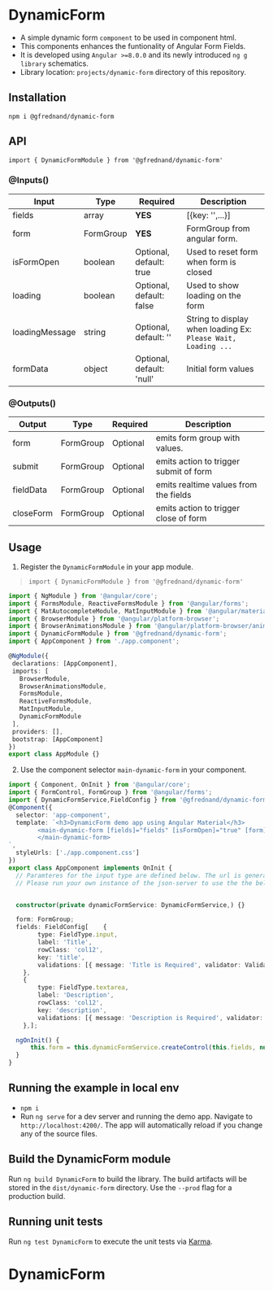 # DynamicForm

* A simple dynamic form `component` to be used in component html.
* This components enhances the funtionality of Angular Form Fields.
* It is developed using `Angular >=8.0.0` and its newly introduced `ng g library` schematics.
* Library location: `projects/dynamic-form` directory of this repository.

## Installation

`npm i @gfrednand/dynamic-form`

## API

`import { DynamicFormModule } from '@gfrednand/dynamic-form'`<br>

### @Inputs()

| Input            | Type    | Required                   | Description                                                                                               |
| ---------------- | ------- | -------------------------- | --------------------------------------------------------------------------------------------------------- |
| fields           | array   | **YES**                    | [{key: '',...}]                                                                                           |
| form             |FormGroup| **YES**                    | FormGroup from angular form.                                                                              |
| isFormOpen       | boolean | Optional, default: true    | Used to reset form when form is closed                                                                    |
| loading          | boolean | Optional, default: false   | Used to show loading on the form                                                                          |
| loadingMessage   | string  | Optional, default: ''      | String to display when loading Ex: `Please Wait, Loading ...`                                             |
| formData         | object  | Optional, default: 'null'  | Initial form values                                                                                       |

### @Outputs()

| Output           | Type       | Required | Description                                            |
| ---------------- | ---------- | -------- | ------------------------------------------------------ |
| form             | FormGroup  | Optional | emits form group with values.                          |
| submit           | FormGroup  | Optional | emits action to trigger submit of form                 |
| fieldData        | FormGroup  | Optional | emits realtime values from the fields                  |
| closeForm        | FormGroup  | Optional | emits action to trigger close of form                  |

## Usage

1) Register the `DynamicFormModule` in your app module.
 > `import { DynamicFormModule } from '@gfrednand/dynamic-form'`

 ```typescript
import { NgModule } from '@angular/core';
import { FormsModule, ReactiveFormsModule } from '@angular/forms';
import { MatAutocompleteModule, MatInputModule } from '@angular/material';
import { BrowserModule } from '@angular/platform-browser';
import { BrowserAnimationsModule } from '@angular/platform-browser/animations';
import { DynamicFormModule } from '@gfrednand/dynamic-form';
import { AppComponent } from './app.component';

@NgModule({
  declarations: [AppComponent],
  imports: [
    BrowserModule,
    BrowserAnimationsModule,
    FormsModule,
    ReactiveFormsModule,
    MatInputModule,
    DynamicFormModule
  ],
  providers: [],
  bootstrap: [AppComponent]
})
export class AppModule {}
 ```

 2) Use the component selector `main-dynamic-form` in your component.

```typescript
import { Component, OnInit } from '@angular/core';
import { FormControl, FormGroup } from '@angular/forms';
import { DynamicFormService,FieldConfig } from '@gfrednand/dynamic-form';
@Component({
  selector: 'app-component',
  template: `<h3>DynamicForm demo app using Angular Material</h3>
        <main-dynamic-form [fields]="fields" [isFormOpen]="true" [form]="form" (submit)="submitForm($event)">
        </main-dynamic-form>
`,
  styleUrls: ['./app.component.css']
})
export class AppComponent implements OnInit {
  // Paramteres for the input type are defined below. The url is generated using `json-server`.
  // Please run your own instance of the json-server to use the the below url.


  constructor(private dynamicFormService: DynamicFormService,) {}

  form: FormGroup;
  fields: FieldConfig[    {
        type: FieldType.input,
        label: 'Title',
        rowClass: 'col12',
        key: 'title',
        validations: [{ message: 'Title is Required', validator: Validators.required, name: 'required', }],
    },
    {
        type: FieldType.textarea,
        label: 'Description',
        rowClass: 'col12',
        key: 'description',
        validations: [{ message: 'Description is Required', validator: Validators.required, name: 'required', }],
    },];

  ngOnInit() {
      this.form = this.dynamicFormService.createControl(this.fields, null);
  }
}
```

## Running the example in local env

* `npm i`
* Run `ng serve` for a dev server and running the demo app. Navigate to `http://localhost:4200/`. The app will automatically reload if you change any of the source files.

## Build the DynamicForm module

Run `ng build DynamicForm` to build the library. The build artifacts will be stored in the `dist/dynamic-form` directory. Use the `--prod` flag for a production build.

## Running unit tests

Run `ng test DynamicForm` to execute the unit tests via [Karma](https://karma-runner.github.io).

# DynamicForm
